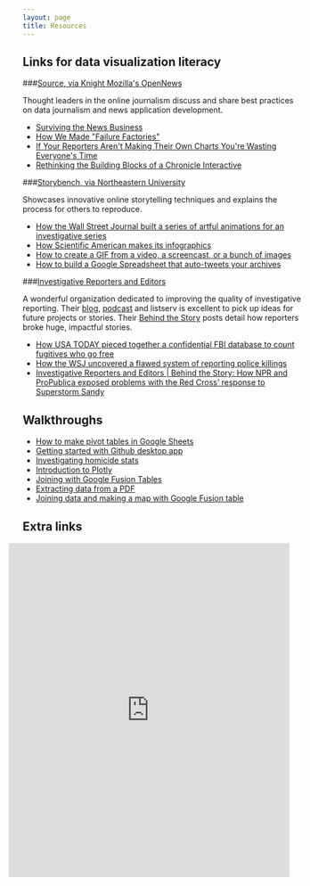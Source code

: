 ```yaml
---
layout: page
title: Resources
---
```


## Links for data visualization literacy

###[Source, via Knight Mozilla's OpenNews](https://source.opennews.org/en-US/)

Thought leaders in the online journalism discuss and share best practices on data journalism and news application development. 

* [Surviving the News Business](https://source.opennews.org/en-US/articles/surviving-news-business/)
* [How We Made "Failure Factories"](https://source.opennews.org/en-US/articles/how-we-made-failure-factories/)
* [If Your Reporters Aren't Making Their Own Charts You're Wasting Everyone's Time](https://source.opennews.org/en-US/articles/reporters-making-charts/)
* [Rethinking the Building Blocks of a Chronicle Interactive](https://source.opennews.org/en-US/articles/rethinking-building-blocks-chronicle-interactive/)

###[Storybench, via Northeastern University](http://www.storybench.org/)

Showcases innovative online storytelling techniques and explains the process for others to reproduce.

* [How the Wall Street Journal built a series of artful animations for an investigative series](http://www.storybench.org/wall-street-journal-built-series-artful-animations-investigative-series/)
* [How Scientific American makes its infographics](http://www.storybench.org/how-scientific-american-makes-its-infographics/)
* [How to create a GIF from a video, a screencast, or a bunch of images](http://www.storybench.org/how-to-create-a-gif/)
* [How to build a Google Spreadsheet that auto-tweets your archives](http://www.storybench.org/build-google-spreadsheet-auto-tweets-archives/)

###[Investigative Reporters and Editors](http://ire.org/tag/behind-the-story/)

A wonderful organization dedicated to improving the quality of investigative reporting. Their [blog](http://ire.org/blog/ire-news/), [podcast](https://itunes.apple.com/us/podcast/ire-radio-podcast/id900544465?mt=2) and listserv is excellent to pick up ideas for future projects or stories. Their [Behind the Story](http://ire.org/tag/behind-the-story/) posts detail how reporters broke huge, impactful stories.

* [How USA TODAY pieced together a confidential FBI database to count fugitives who go free](http://ire.org/blog/ire-news/2014/03/31/behind-story-how-usa-today-pieced-together-confide/)
* [How the WSJ uncovered a flawed system of reporting police killings](http://ire.org/blog/ire-news/2015/01/29/behind-story-how-wsj-uncovered-flawed-system-repor/)
* [Investigative Reporters and Editors | Behind the Story: How NPR and ProPublica exposed problems with the Red Cross’ response to Superstorm Sandy](http://ire.org/blog/ire-news/2014/11/19/behind-story-how-npr-and-propublica-exposed-proble/)

## Walkthroughs

* [How to make pivot tables in Google Sheets](http://trendct.org/2015/09/04/tutorial-how-to-make-pivot-tables-in-google-sheets/)
* [Getting started with Github desktop app](http://andrewbtran.github.io/JRN-418/github_app/)
* [Investigating homicide stats](http://andrewbtran.github.io/JRN-418/homicide_stats/)
* [Introduction to Plotly](http://andrewbtran.github.io/JRN-418/class3/plotly.html#/)
* [Joining with Google Fusion Tables](http://andrewbtran.github.io/JRN-418/class4/joining/)
* [Extracting data from a PDF](http://andrewbtran.github.io/JRN-418/class5/pdf_converter/)
* [Joining data and making a map with Google Fusion table](http://andrewbtran.github.io/JRN-418/class5/fusion_map/)


## Extra links

<iframe id="graphic" style="width: 100%; height: 600px; overflow: hidden; margin-left:-25px;" frameborder="0" scrolling="no" src="http://projects.ctmirror.org/tools/fancytable/table.html?d=Datajournalismresources-0-7-2015-8075"/></iframe>